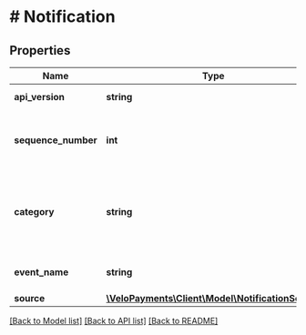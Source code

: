 # # Notification

## Properties

Name | Type | Description | Notes
------------ | ------------- | ------------- | -------------
**api_version** | **string** | The API version of the notification schema |
**sequence_number** | **int** | This is a payor specific sequence number starting at 1 for the first notification sent |
**category** | **string** | The category that the notification relates to. One of \&quot;payment\&quot;, \&quot;payee\&quot;, \&quot;debit\&quot; or \&quot;system\&quot; |
**event_name** | **string** | The name of event that led to this notification |
**source** | [**\VeloPayments\Client\Model\NotificationSource**](NotificationSource.md) |  | [optional]

[[Back to Model list]](../../README.md#models) [[Back to API list]](../../README.md#endpoints) [[Back to README]](../../README.md)
